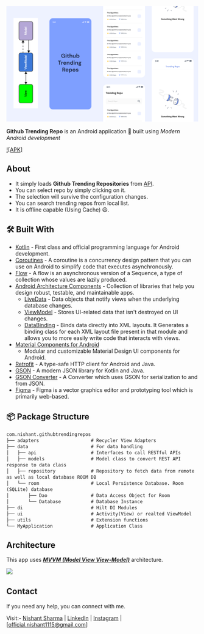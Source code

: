 ![GitHub Cards Preview](art/preview.png)

**Github Trending Repo** is an Android application 📱 built using *Modern Android development*

[![APK]](app/build/outputs/apk/debug/app-debug.apk)

## About

- It simply loads **Github Trending Repositories** from [API](https://docs.github.com/en/rest/reference/search#search-repositories).
- You can select repo by simply clicking on it.
- The selection will survive the configuration changes.
- You can search trending repos from local list.
- It is offline capable (Using Cache) 😃.

## 🛠 Built With

- [Kotlin](https://kotlinlang.org/) - First class and official programming language for Android
  development.
- [Coroutines](https://kotlinlang.org/docs/reference/coroutines-overview.html) - A coroutine is a
  concurrency design pattern that you can use on Android to simplify code that executes
  asynchronously.
- [Flow](https://kotlinlang.org/docs/reference/coroutines/flow.html) - A flow is an asynchronous
  version of a Sequence, a type of collection whose values are lazily produced.
- [Android Architecture Components](https://developer.android.com/topic/libraries/architecture) -
  Collection of libraries that help you design robust, testable, and maintainable apps.
    - [LiveData](https://developer.android.com/topic/libraries/architecture/livedata) - Data objects
      that notify views when the underlying database changes.
    - [ViewModel](https://developer.android.com/topic/libraries/architecture/viewmodel) - Stores
      UI-related data that isn't destroyed on UI changes.
    - [DataBinding](https://developer.android.com/topic/libraries/data-binding) - Binds data
      directly into XML layouts. It Generates a binding class for each XML layout file present in
      that module and allows you to more easily write code that interacts with views.
- [Material Components for Android](https://github.com/material-components/material-components-android)
    - Modular and customizable Material Design UI components for Android.
- [Retrofit](https://square.github.io/retrofit/) - A type-safe HTTP client for Android and Java.
- [GSON](https://github.com/google/gson) - A modern JSON library for Kotlin and Java.
- [GSON Converter](https://github.com/square/retrofit/tree/master/retrofit-converters/gson) - A
  Converter which uses GSON for serialization to and from JSON.
- [Figma](https://figma.com/) - Figma is a vector graphics editor and prototyping tool which is
  primarily web-based.

## 📦 Package Structure

 ```
com.nishant.githubtrendingrepos
├── adapters                   # Recycler View Adapters
├── data                       # For data handling
│   ├── api                    # Interfaces to call RESTful APIs
│   ├── models                 # Model class to convert REST API response to data class
│   ├── repository             # Repository to fetch data from remote as well as local database ROOM DB
│   └── room                   # Local Persistence Database. Room (SQLite) database
│       ├── Dao                # Data Access Object for Room
│       └── Database           # Database Instance
├── di                         # Hilt DI Modules
├── ui                         # Activity(View) or realted ViewModel
├── utils                      # Extension functions 
└── MyApplication              # Application Class

```

## Architecture

This app uses [***MVVM (Model View
View-Model)***](https://developer.android.com/jetpack/docs/guide#recommended-app-arch) architecture.

![](https://developer.android.com/topic/libraries/architecture/images/final-architecture.png)

## Contact

If you need any help, you can connect with me.

Visit:- [Nishant Sharma](https://nishantsharma1115.github.io)
| [LinkedIn](https://linkedin.com/in/nishantsharma1115)
| [Instagram](https://www.instagram.com/_ni5hant_/) | [official.nishant1115@gmail.com]